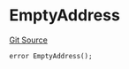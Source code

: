 # EmptyAddress
[Git Source](https://github.com/matter-labs/zksync-contracts/blob/a1506a91fd7e3b73aa6fe10caf12e32f39e26211/contracts/l2-contracts/errors/L2ContractErrors.sol)


```solidity
error EmptyAddress();
```

